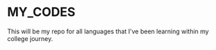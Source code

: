 # MY_CODES
This will be my repo for all languages that I've been learning within my college journey. 
